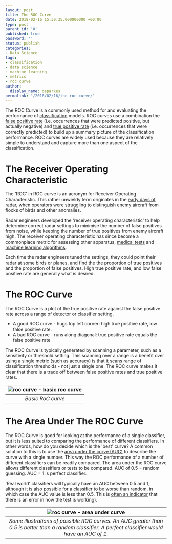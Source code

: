 ```yaml
---
layout: post
title: The ROC Curve
date: 2018-02-16 15:30:35.000000000 +00:00
type: post
parent_id: '0'
published: true
password: ''
status: publish
categories:
- Data Science
tags:
- classification
- data science
- machine learning
- metrics
- roc curve
author:
  display_name: deparkes
permalink: "/2018/02/16/the-roc-curve/"
---
```

The ROC Curve is a commonly used method for and evaluating the performance of <a href="{{site.baseurl}}/2018/02/02/scikit-learn-simple-classification/">classification</a> models. ROC curves use a combination the <a href="https://en.wikipedia.org/wiki/False_positive_rate">false positive rate</a> (i.e. occurrences that were predicted positive, but actually negative) and <a href="https://en.wikipedia.org/wiki/Sensitivity_and_specificity#Sensitivity">true positive rate</a> (i.e. occurrences that were correctly predicted) to build up a summary picture of the classification performance. ROC curves are widely used because they are relatively simple to understand and capture more than one aspect of the classification.
<h1>The Receiver Operating Characteristic</h1>
The 'ROC' in ROC curve is an acronym for Receiver Operating Characteristic. This rather unwieldy term originates in the <a href="https://en.wikipedia.org/wiki/Receiver_operating_characteristic#History">early days of radar</a>, when operators were struggling to distinguish enemy aircraft from flocks of birds and other anomalies.

Radar engineers developed the 'receiver operating characteristic' to help determine correct radar settings to minimise the number of false positives from noise, while keeping the number of true positives from enemy aircraft high. The receiver operating characteristic has since become a commonplace metric for assessing other apparatus, <a href="https://www.ncbi.nlm.nih.gov/pmc/articles/PMC3755824/">medical tests</a> and <a href="https://machinelearningmastery.com/assessing-comparing-classifier-performance-roc-curves-2/">machine learning algorithms</a>.

Each time the radar engineers tuned the settings, they could point their radar at some birds or planes, and find the the proportion of true positives and the proportion of false positives. High true positive rate, and low false positive rate are generally what is desired.
<h1>The ROC Curve</h1>
The ROC Curve is a plot of the true positive rate against the false positive rate across a range of detector or classifier setting.
<ul>
<li>A good ROC curve - hugs top left corner: high true positive rate, low false positive rate.</li>
<li>A bad ROC curve - runs along diagonal: true positive rate equals the false positive rate</li>
</ul>
The ROC Curve is typically generated by scanning a parameter, such as a sensitivity or threshold setting. This scanning over a range is a benefit over using a single metric (such as accuracy) is that it scans range of classification thresholds - not just a single one. The ROC curve makes it clear that there is a trade off between false positive rates and true positive rates.

| ![roc curve - basic roc curve]({{site.baseurl}}/assets/2018/02/roc_curve_1.png) |
|:--:|
| *Basic RoC curve* |

<h1>The Area Under The ROC Curve</h1>
The ROC Curve is good for looking at the performance of a single classifier, but it is less suited to comparing the performance of different classifiers. In other words, how do you decide which is the 'best' curve?
A common solution to this is to use the <a href="https://stats.stackexchange.com/questions/132777/what-does-auc-stand-for-and-what-is-it">area under the curve (AUC)</a> to describe the curve with a single number. This way the ROC performance of a number of different classifiers can be readily compared. The area under the ROC curve allows different classifiers or tests to be compared. AUC of 0.5 = random guessing. AUC = 1 is perfect classifier.

'Real world' classifiers will typically have an AUC between 0.5 and 1, although it is also possible for a classifier to be worse than random, in which case the AUC value is less than 0.5. This is <a href="https://stats.stackexchange.com/questions/266387/can-auc-roc-be-between-0-0-5">often an indicator</a> that there is an error in how the test is working).

| ![roc curve - area under curve]({{site.baseurl}}/assets/2018/02/roc_curve_2.png) |
|:--:|
| *Some illustrations of possible ROC curves. An AUC greater than 0.5 is better than a random classifier. A perfect classifier would have an AUC of 1.* |
